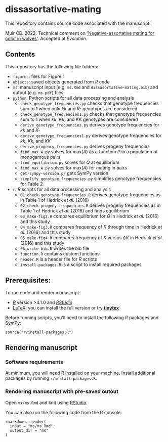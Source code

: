# dissasortative-mating

This repository contains source code associated with the manuscript:

Muir CD. 2022. Technical comment on ['Negative-assortative mating for color in wolves'](https://doi.org/10.1111/evo.12906). Accepted at *Evolution*.

## Contents

This repository has the following file folders:

- `figures`: files for Figure 1
- `objects`: saved objects generated from *R* code
- `ms`: manuscript input (e.g. `ms.Rmd` and `dissasortative-mating.bib`) and output (e.g. `ms.pdf`) files
- `python`: Python scripts for all data processing and analysis
  + `check_genotype_frequencies.py` checks that genotype frequencies sum to 1 when only *kk* and *K-* genotypes are considered
  + `check_genotype_frequencies1.py` checks that genotype frequencies sum to 1 when *kk*, *Kk*, and *KK* genotypes are considered
  + `derive_genotype_frequencies.py` derives genotype frequencies for *kk* and *K-*
  + `derive_genotype_frequencies1.py` derives genotype frequencies for *kk*, *Kk*, and *KK* 
  + `derive_progency_frequencies.py` derives progeny frequencies
  + `find_max_A.py` solves for max(*A*) as a function *P* in a population of monogamous pairs
  + `find_equilibrium.py` solves for *Q* at equilibrium
  + `find_max_A.py` solves for max(*A*) for mating in pairs
  + `get-sympy-version.pr` gets SymPy version
  + `simplify_genotype_frequencies.py` simplifies genotype frequencies for Table 2
- `r`: *R* scripts for all data processing and analysis
  + `01_check-genotype-frequencies.R` derives genotype frequencies as in Table 1 of Hedrick *et al.* (2016)
  + `02_check-progeny-frequencies.R` derives progeny frequencies as in Table 1 of Hedrick *et al.* (2016) and finds equilibrium
  + `03_make-fig2.R` compares equilibrium for *Q* in Hedrick *et al.* (2016) and this study
  + `04_make-fig3.R` compares frequency of *K* through time in Hedrick *et al.* (2016) and this study
  + `05_make-fig4.R` compares frequency of *K* versus $\Delta K$ in Hedrick *et al.* (2016) and this study
  + `06_write-bib.R` writes the bib file
  + `function.R` contains custom functions
  + `header.R` is a header file for *R* scripts
  + `install-packages.R` is a script to install required packages

## Prerequisites:

To run code and render manuscript:

- [*R*](https://cran.r-project.org/) version >4.1.0 and [*RStudio*](https://www.rstudio.com/)
- [LaTeX](https://www.latex-project.org/): you can install the full version or try [**tinytex**](https://yihui.org/tinytex/)

Before running scripts, you'll need to install the following *R* packages and SymPy:

```
source("r/install-packages.R")
```

## Rendering manuscript

### Software requirements

At minimum, you will need [R](https://cran.r-project.org/) installed on your machine. Install additional packages by running `r/install-packages.R`.

### Rendering manuscript with pre-saved outout

Open `ms/ms.Rmd` and knit using [RStudio](https://www.rstudio.com/).

You can also run the following code from the R console:

```{r}
rmarkdown::render(
  input = "ms/ms.Rmd",
  output_dir = "ms"
)
```
